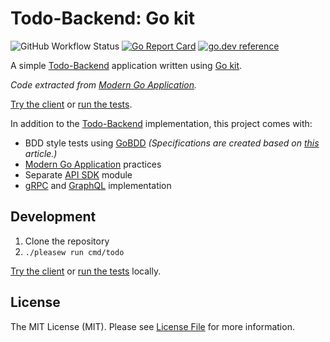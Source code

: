 # Todo-Backend: Go kit

![GitHub Workflow Status](https://img.shields.io/github/workflow/status/sagikazarmark/todobackend-go-kit/CI?style=flat-square)
[![Go Report Card](https://goreportcard.com/badge/github.com/sagikazarmark/todobackend-go-kit?style=flat-square)](https://goreportcard.com/report/github.com/sagikazarmark/todobackend-go-kit)
[![go.dev reference](https://img.shields.io/badge/go.dev-reference-007d9c?logo=go&logoColor=white&style=flat-square)](https://pkg.go.dev/mod/github.com/sagikazarmark/todobackend-go-kit)

A simple [Todo-Backend](http://todobackend.com/) application written using [Go kit](https://gokit.io/).

*Code extracted from [Modern Go Application](https://github.com/sagikazarmark/modern-go-application/tree/558c8cf1844fd76399f1e086b4df1385bf6ea439).*

[Try the client](http://todobackend.com/client/index.html?https://todobackend-go-kit.herokuapp.com/todos) or
[run the tests](http://todobackend.com/specs/index.html?https://todobackend-go-kit.herokuapp.com/todos).

In addition to the [Todo-Backend](http://todobackend.com/) implementation, this project comes with:

- BDD style tests using [GoBDD](https://go-bdd.github.io/gobdd/) *(Specifications are created based on [this](https://paulhammant.com/2017/05/14/todomvc-and-given-when-then-scenarios/) article.)*
- [Modern Go Application](https://github.com/sagikazarmark/modern-go-application) practices
- Separate [API SDK](api/) module
- [gRPC](https://grpc.io/) and [GraphQL](https://graphql.org/) implementation


## Development

1. Clone the repository
1. `./pleasew run cmd/todo`

[Try the client](http://todobackend.com/client/index.html?http://localhost:8000/todos) or
[run the tests](http://todobackend.com/specs/index.html?http://localhost:8000/todos) locally.


## License

The MIT License (MIT). Please see [License File](LICENSE) for more information.
